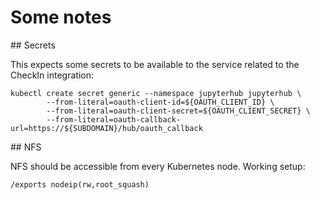 # Some notes


## Secrets 

This expects some secrets to be available to the service related to the CheckIn integration:

```
kubectl create secret generic --namespace jupyterhub jupyterhub \
        --from-literal=oauth-client-id=${OAUTH_CLIENT_ID} \
        --from-literal=oauth-client-secret=${OAUTH_CLIENT_SECRET} \
        --from-literal=oauth-callback-url=https://${SUBDOMAIN}/hub/oauth_callback 
```

## NFS

NFS should be accessible from every Kubernetes node. Working setup:
```
/exports nodeip(rw,root_squash)
```
